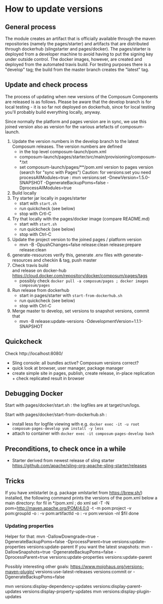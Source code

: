 # How to update versions

## General process

The module creates an artifact that is officially available through the maven repositories
(namely the pages/starter) and artifacts that are distributed through dockerhub (slingstarter and pages/docker).
The pages/starter is deployed from a developer machine to avoid having to put the signing key under outside control.
The docker images, however, are created and deployed from the automated travis build. For testing purposes there is
a "develop" tag; the build from the master branch creates the "latest" tag.

## Update and check process

The process of updating when new versions of the Composum Components are released is as follows. Please be aware that
the develop branch is for local testing - it is so far not deployed on dockerhub, since for local testing you'll
probably build everything locally, anyway.

Since normally the platform and pages version are in sync, we use this joined
version also as version for the various artefacts of composum-launch.

1. Update the version numbers in the develop branch to the latest Composum releases. The version numbers are defined 
    - in the top level composum-launch/pom.xml
    - composum-launch/pages/starter/src/main/provisioning/composum-*.txt
    - set composum-launch/pages/**/pom.xml version to pages version (search for "sync with Pages")
   Caution: for versions:set you need processAllModules=true : 
      mvn versions:set -DnewVersion=1.5.0-SNAPSHOT -DgenerateBackupPoms=false -DprocessAllModules=true 
2. Build locally
3. Try starter jar locally in pages/starter
    - start with `start.sh`
    - run quickcheck (see below)
    - stop with Crtl-C
4. Try that locally with the pages/docker image (compare README.md) 
    - start with `start.sh`
    - run quickcheck (see below)
    - stop with Ctrl-C
5. Update the project version to the joined pages / platform version
   - mvn -B -DpushChanges=false release:clean release:prepare release:clean
6. generate-resources verify this, generate .env files with generate-resources and checkin & tag, push master
7. Check travis build  
   and 
   release on docker-hub https://cloud.docker.com/repository/docker/composum/pages/tags
    - possibly check `docker pull -a composum/pages ; docker images composum/pages`
8. Run release from dockerhub
    - start in pages/starter with `start-from-dockerhub.sh`
    - run quickcheck (see below)
    - stop with Ctrl-C
9. Merge master to develop, set versions to snapshot versions, commit that
   - mvn -B release:update-versions -DdevelopmentVersion=1.1.1-SNAPSHOT

## Quickcheck

Check http://localhost:8080/
- Sling console: all bundles active? Composum versions correct? 
- quick look at browser, user manager, package manager
- create simple site in pages, publish, create release, in-place replication + check replicated result in browser

## Debugging Docker

Start with pages/docker/start.sh : the logfiles are at target/run/logs.

Start with pages/docker/start-from-dockerhub.sh : 
- install less for logfile viewing with e.g.
        `docker exec -it -u root composum-pages-develop yum install -y less`
- attach to container with `docker exec -it composum-pages-develop bash`     

## Preconditions, to check once in a while

- Starter derived from newest release of sling starter https://github.com/apache/sling-org-apache-sling-starter/releases 

## Tricks
If you have xmlstarlet (e.g. package xmlstarlet from https://brew.sh/) installed, the following command prints the versions of the pom.xml below a main directory:
for fil in */pom.xml ; do
   xml sel -T -N pom=http://maven.apache.org/POM/4.0.0 -t -m pom:project -v pom:groupId -o : -v pom:artifactId -o : -v pom:version -nl $fil 
done

### Updating properties
Helper for that:
mvn -DallowDowngrade=true -DgenerateBackupPoms=false -DprocessParent=true versions:update-properties versions:update-parent
If you want the latest snapshots:
mvn -DallowSnapshots=true -DgenerateBackupPoms=false -DprocessParent=true versions:update-properties versions:update-parent

Possibly interesting other goals: https://www.mojohaus.org/versions-maven-plugin/
versions:use-latest-releases
versions:commit or -DgenerateBackupPoms=false

mvn versions:display-dependency-updates versions:display-parent-updates versions:display-property-updates
mvn versions:display-plugin-updates
